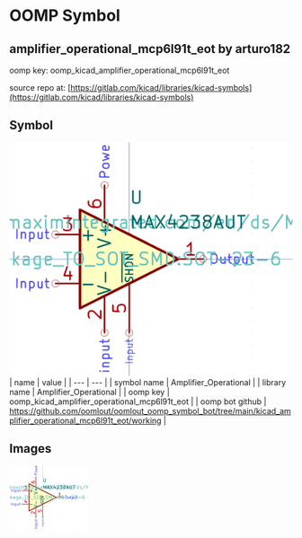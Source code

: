 # OOMP Symbol  
## amplifier_operational_mcp6l91t_eot  by arturo182  
  
oomp key: oomp_kicad_amplifier_operational_mcp6l91t_eot  
  
source repo at: [https://gitlab.com/kicad/libraries/kicad-symbols](https://gitlab.com/kicad/libraries/kicad-symbols)  
## Symbol  
  
[![working.png](working_600.png)](working.png)  
| name | value | 
| --- | --- | 
| symbol name | Amplifier_Operational | 
| library name | Amplifier_Operational | 
| oomp key | oomp_kicad_amplifier_operational_mcp6l91t_eot | 
| oomp bot github | https://github.com/oomlout/oomlout_oomp_symbol_bot/tree/main/kicad_amplifier_operational_mcp6l91t_eot/working | 
## Images  
  
[![working.png](working_140.png)](working.png)  
